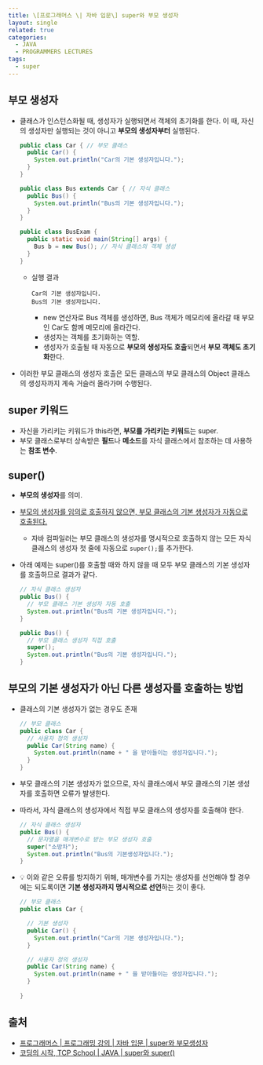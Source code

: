 ```yaml
---
title: \[프로그래머스 \| 자바 입문\] super와 부모 생성자
layout: single
related: true
categories:
  - JAVA
  - PROGRAMMERS LECTURES
tags:
  - super
---
```


## 부모 생성자
- 클래스가 인스턴스화될 때, 생성자가 실행되면서 객체의 초기화를 한다. 이 때, 자신의 생성자만 실행되는 것이 아니고 **부모의 생성자부터** 실행된다.

  ```java
  public class Car { // 부모 클래스
    public Car() {
      System.out.println("Car의 기본 생성자입니다.");
    }
  }
  
  public class Bus extends Car { // 자식 클래스
    public Bus() {
      System.out.println("Bus의 기본 생성자입니다.");
    }
  }
  
  public class BusExam {
    public static void main(String[] args) {
      Bus b = new Bus(); // 자식 클래스의 객체 생성
    }
  }
  ```
  
  - 실행 결과

    ```
    Car의 기본 생성자입니다.
    Bus의 기본 생성자입니다.
    ```
    - new 연산자로 Bus 객체를 생성하면, Bus 객체가 메모리에 올라갈 때 부모인 Car도 함께 메모리에 올라간다.
    - 생성자는 객체를 초기화하는 역할.
    - 생성자가 호출될 때 자동으로 **부모의 생성자도 호출**되면서 **부모 객체도 초기화**한다.
- 이러한 부모 클래스의 생성자 호출은 모든 클래스의 부모 클래스의 Object 클래스의 생성자까지 계속 거슬러 올라가며 수행된다.

## super 키워드
- 자신을 가리키는 키워드가 this라면, **부모를 가리키는 키워드**는 super.
- 부모 클래스로부터 상속받은 **필드**나 **메소드**를 자식 클래스에서 참조하는 데 사용하는 **참조 변수**.

## super()
- **부모의 생성자**를 의미.
- <u>부모의 생성자를 임의로 호출하지 않으면, 부모 클래스의 기본 생성자가 자동으로 호출된다.</u>
  - 자바 컴파일러는 부모 클래스의 생성자를 명시적으로 호출하지 않는 모든 자식 클래스의 생성자 첫 줄에 자동으로 `super();`를 추가한다.
- 아래 예제는 super()를 호출할 때와 하지 않을 때 모두 부모 클래스의 기본 생성자를 호출하므로 결과가 같다.

  ```java
  // 자식 클래스 생성자
  public Bus() {
    // 부모 클래스 기본 생성자 자동 호출
    System.out.println("Bus의 기본 생성자입니다.");
  }
  
  public Bus() {
    // 부모 클래스 생성자 직접 호출
    super(); 
    System.out.println("Bus의 기본 생성자입니다.");
  }
  ```

## 부모의 기본 생성자가 아닌 다른 생성자를 호출하는 방법
- 클래스의 기본 생성자가 없는 경우도 존재

  ```java
  // 부모 클래스
  public class Car { 
    // 사용자 정의 생성자
    public Car(String name) {
      System.out.println(name + " 을 받아들이는 생성자입니다.");
    }
  }
  ```
  
- 부모 클래스의 기본 생성자가 없으므로, 자식 클래스에서 부모 클래스의 기본 생성자를 호출하면 오류가 발생한다.
- 따라서, 자식 클래스의 생성자에서 직접 부모 클래스의 생성자를 호출해야 한다.

  ```java
  // 자식 클래스 생성자
  public Bus() {
    // 문자열을 매개변수로 받는 부모 생성자 호출
    super("소방차");
    System.out.println("Bus의 기본생성자입니다.");
  }
  ```
- 💡 이와 같은 오류를 방지하기 위해, 매개변수를 가지는 생성자를 선언해야 할 경우에는 되도록이면 **기본 생성자까지 명시적으로 선언**하는 것이 좋다.

  ```java
  // 부모 클래스
  public class Car { 
  
    // 기본 생성자
    public Car() {
      System.out.println("Car의 기본 생성자입니다.");
    }
  
    // 사용자 정의 생성자
    public Car(String name) {
      System.out.println(name + " 을 받아들이는 생성자입니다.");
    }
    
  }
  ```
 
## 출처
- [프로그래머스 \| 프로그래밍 강의 \| 자바 입문 \| super와 부모생성자](https://programmers.co.kr/learn/courses/5/lessons/192)
- [코딩의 시작, TCP School \| JAVA \| super와 super()](https://www.tcpschool.com/java/java_inheritance_super)
